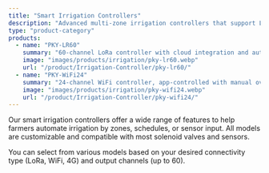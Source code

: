 ```yaml
---
title: "Smart Irrigation Controllers"
description: "Advanced multi-zone irrigation controllers that support LoRa, WiFi, RS485, and optional 4G modules. Ideal for both small farms and large-scale agricultural operations."
type: "product-category"
products:
  - name: "PKY-LR60"
    summary: "60-channel LoRa controller with cloud integration and automatic scheduling."
    image: "images/products/irrigation/pky-lr60.webp"
    url: "/product/Irrigation-Controller/pky-lr60/"
  - name: "PKY-WiFi24"
    summary: "24-channel WiFi controller, app-controlled with manual override and timer settings."
    image: "images/products/irrigation/pky-wifi24.webp"
    url: "/product/Irrigation-Controller/pky-wifi24/"
---
```


Our smart irrigation controllers offer a wide range of features to help farmers automate irrigation by zones, schedules, or sensor input. All models are customizable and compatible with most solenoid valves and sensors.

You can select from various models based on your desired connectivity type (LoRa, WiFi, 4G) and output channels (up to 60).

